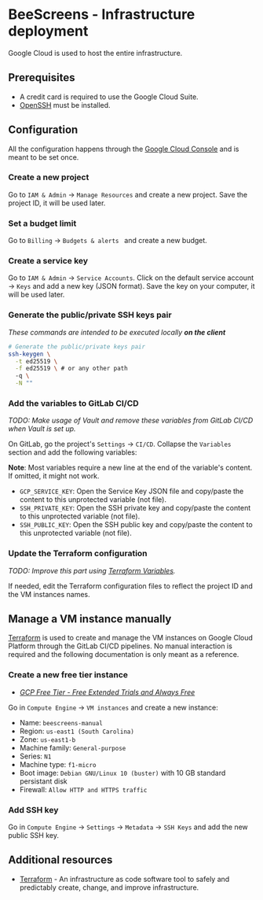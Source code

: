 # **BeeScreens** - Infrastructure deployment

Google Cloud is used to host the entire infrastructure.

## Prerequisites

- A credit card is required to use the Google Cloud Suite.
- [OpenSSH](https://www.openssh.com/) must be installed.

## Configuration

All the configuration happens through the [Google Cloud Console](https://console.cloud.google.com/) and is meant to be set once.

### Create a new project

Go to `IAM & Admin` -> `Manage Resources` and create a new project. Save the project ID, it will be used later.

### Set a budget limit

Go to `Billing` -> `Budgets & alerts ` and create a new budget.

### Create a service key

Go to `IAM & Admin` -> `Service Accounts`. Click on the default service account -> `Keys` and add a new key (JSON format). Save the key on your computer, it will be used later.

### Generate the public/private SSH keys pair

_These commands are intended to be executed locally **on the client**_

```sh
# Generate the public/private keys pair
ssh-keygen \
  -t ed25519 \
  -f ed25519 \ # or any other path
  -q \
  -N ""
```

### Add the variables to GitLab CI/CD

_TODO: Make usage of Vault and remove these variables from GitLab CI/CD when Vault is set up._

On GitLab, go the project's `Settings` -> `CI/CD`. Collapse the `Variables` section and add the following variables:

**Note**: Most variables require a new line at the end of the variable's content. If omitted, it might not work.

- `GCP_SERVICE_KEY`: Open the Service Key JSON file and copy/paste the content to this unprotected variable (not file).
- `SSH_PRIVATE_KEY`: Open the SSH private key and copy/paste the content to this unprotected variable (not file).
- `SSH_PUBLIC_KEY`: Open the SSH public key and copy/paste the content to this unprotected variable (not file).

### Update the Terraform configuration

_TODO: Improve this part using [Terraform Variables](https://www.terraform.io/docs/language/values/variables.html)._

If needed, edit the Terraform configuration files to reflect the project ID and the VM instances names.

## Manage a VM instance manually

[Terraform](https://www.terraform.io) is used to create and manage the VM instances on Google Cloud Platform through the GitLab CI/CD pipelines. No manual interaction is required and the following documentation is only meant as a reference.

### Create a new free tier instance

- _[GCP Free Tier - Free Extended Trials and Always Free](https://cloud.google.com/free)_

Go in `Compute Engine` -> `VM instances` and create a new instance:

- Name: `beescreens-manual`
- Region: `us-east1 (South Carolina)`
- Zone: `us-east1-b`
- Machine family: `General-purpose`
- Series: `N1`
- Machine type: `f1-micro`
- Boot image: `Debian GNU/Linux 10 (buster)` with 10 GB standard persistant disk
- Firewall: `Allow HTTP and HTTPS traffic`

### Add SSH key

Go in `Compute Engine` -> `Settings` -> `Metadata` -> `SSH Keys` and add the new public SSH key.

## Additional resources

- [Terraform](https://www.terraform.io) - An infrastructure as code software tool to safely and predictably create, change, and improve infrastructure.
